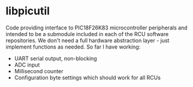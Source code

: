 # libpicutil

Code providing interface to PIC18F26K83 microcontroller peripherals and intended to be a submodule included in each of the RCU software repositories. We don't need a full hardware abstraction layer - just implement functions as needed. So far I have working:
- UART serial output, non-blocking
- ADC input
- Millisecond counter
- Configuration byte settings which should work for all RCUs